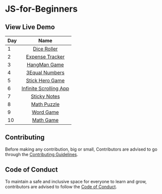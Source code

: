 # JS-for-Beginners


## View Live Demo

| Day |                                                      Name                                           |
| --- | :-------------------------------------------------------------------------------------------------: |
| 1   |                   [Dice Roller](https://grand-dolphin-6cf5fb.netlify.app/)                          |
| 2   |                       [Expense Tracker](https://roaring-daifuku-02836d.netlify.app/)                |
| 3   |    [HangMan Game](https://shiny-stroopwafel-00478e.netlify.app/)                                    |
| 4   |              [3Equal Numbers](https://coruscating-salamander-170f30.netlify.app/)                   |
| 5   | [Stick Hero Game](https://fabulous-axolotl-f56cdc.netlify.app/)                                     |
| 6   |                    [Infinite Scrolling App](https://joyful-tiramisu-cc72b7.netlify.app/)            |
| 7   |        [Sticky Notes](https://snazzy-frangipane-3e7d34.netlify.app/)                                |
| 8   |             [Math Puzzle](https://dainty-kringle-4febd3.netlify.app/)                               |
| 9   |                  [Word Game](https://elegant-yeot-92b156.netlify.app/)                              |
| 10  |    [Math Game](https://gleeful-figolla-d97c01.netlify.app/)                                         |


## Contributing

Before making any contribution, big or small, Contributors are advised to go through the [Contributing Guidelines](./Contribution.md). 

## Code of Conduct

To maintain a safe and inclusive space for everyone to learn and grow, contributors are advised to follow the [Code of Conduct](./Code_Of_Conduct.md). 

